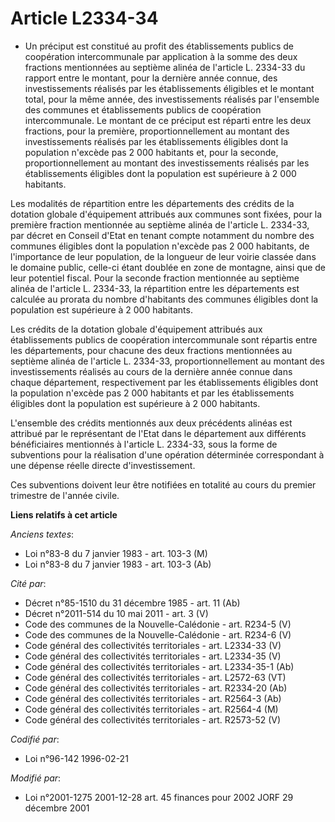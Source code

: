 # Article L2334-34

- Un préciput est constitué au profit des établissements publics de coopération intercommunale par application à la somme des
deux fractions mentionnées au septième alinéa de l'article L. 2334-33 du rapport entre le montant, pour la dernière année
connue, des investissements réalisés par les établissements éligibles et le montant total, pour la même année, des
investissements réalisés par l'ensemble des communes et établissements publics de coopération intercommunale. Le montant de
ce préciput est réparti entre les deux fractions, pour la première, proportionnellement au montant des investissements
réalisés par les établissements éligibles dont la population n'excède pas 2 000 habitants et, pour la seconde,
proportionnellement au montant des investissements réalisés par les établissements éligibles dont la population est
supérieure à 2 000 habitants.

Les modalités de répartition entre les départements des crédits de la dotation globale d'équipement attribués aux communes
sont fixées, pour la première fraction mentionnée au septième alinéa de l'article L. 2334-33, par décret en Conseil d'Etat en
tenant compte notamment du nombre des communes éligibles dont la population n'excède pas 2 000 habitants, de l'importance de
leur population, de la longueur de leur voirie classée dans le domaine public, celle-ci étant doublée en zone de montagne,
ainsi que de leur potentiel fiscal. Pour la seconde fraction mentionnée au septième alinéa de l'article L. 2334-33, la
répartition entre les départements est calculée au prorata du nombre d'habitants des communes éligibles dont la population
est supérieure à 2 000 habitants.

Les crédits de la dotation globale d'équipement attribués aux établissements publics de coopération intercommunale sont
répartis entre les départements, pour chacune des deux fractions mentionnées au septième alinéa de l'article L. 2334-33,
proportionnellement au montant des investissements réalisés au cours de la dernière année connue dans chaque département,
respectivement par les établissements éligibles dont la population n'excède pas 2 000 habitants et par les établissements
éligibles dont la population est supérieure à 2 000 habitants.

L'ensemble des crédits mentionnés aux deux précédents alinéas est attribué par le représentant de l'Etat dans le département
aux différents bénéficiaires mentionnés à l'article L. 2334-33, sous la forme de subventions pour la réalisation d'une
opération déterminée correspondant à une dépense réelle directe d'investissement.

Ces subventions doivent leur être notifiées en totalité au cours du premier trimestre de l'année civile.

**Liens relatifs à cet article**

_Anciens textes_:

  - Loi n°83-8 du 7 janvier 1983 - art. 103-3 (M)
  - Loi n°83-8 du 7 janvier 1983 - art. 103-3 (Ab)

_Cité par_:

  - Décret n°85-1510 du 31 décembre 1985 - art. 11 (Ab)
  - Décret n°2011-514 du 10 mai 2011 - art. 3 (V)
  - Code des communes de la Nouvelle-Calédonie - art. R234-5 (V)
  - Code des communes de la Nouvelle-Calédonie - art. R234-6 (V)
  - Code général des collectivités territoriales - art. L2334-33 (V)
  - Code général des collectivités territoriales - art. L2334-35 (V)
  - Code général des collectivités territoriales - art. L2334-35-1 (Ab)
  - Code général des collectivités territoriales - art. L2572-63 (VT)
  - Code général des collectivités territoriales - art. R2334-20 (Ab)
  - Code général des collectivités territoriales - art. R2564-3 (Ab)
  - Code général des collectivités territoriales - art. R2564-4 (M)
  - Code général des collectivités territoriales - art. R2573-52 (V)

_Codifié par_:

  - Loi n°96-142 1996-02-21

_Modifié par_:

  - Loi n°2001-1275 2001-12-28 art. 45 finances pour 2002 JORF 29 décembre 2001
